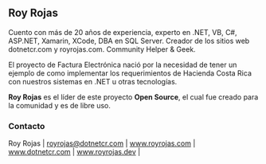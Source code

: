 ## Roy Rojas

Cuento con más de 20 años de experiencia, experto en .NET, VB, C#, ASP.NET, Xamarin, XCode, DBA en SQL Server. 
Creador de los sitios web dotnetcr.com y royrojas.com. Community Helper & Geek.

El proyecto de Factura Electrónica nació por la necesidad de tener un ejemplo de como implementar los requerimientos de Hacienda Costa Rica con nuestros sistemas en .NET u otras tecnologías.

__Roy Rojas__ es el líder de este proyecto __Open Source__, el cual fue creado para la comunidad y es de libre uso.

### Contacto
Roy Rojas | royrojas@dotnetcr.com | www.royrojas.com | www.dotnetcr.com | www.royrojas.dev |




